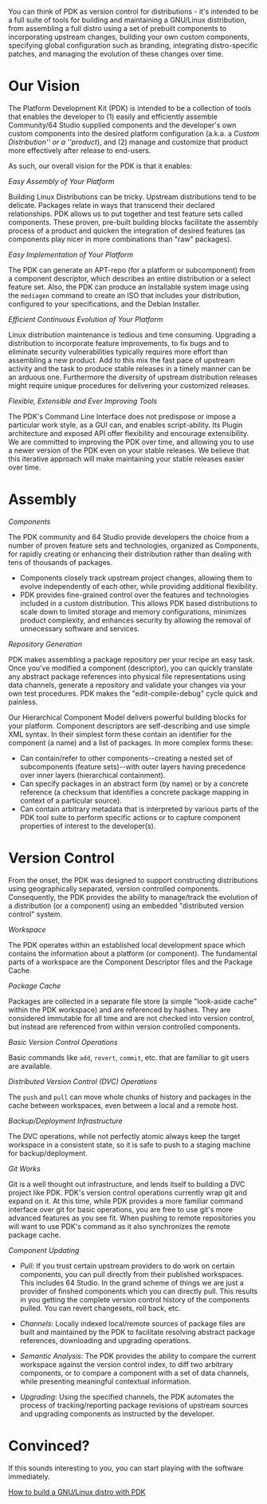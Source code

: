 You can think of PDK as version control for distributions - it's intended to be a full suite of tools for building and maintaining a GNU/Linux distribution, from assembling a full distro using a set of prebuilt components to incorporating upstream changes, building your own custom components, specifying global configuration such as branding, integrating distro-specific patches, and managing the evolution of these changes over time.

# Our Vision

The Platform Development Kit (PDK) is intended to be a collection of tools that enables the developer to (1) easily and efficiently assemble Community/64 Studio supplied components and the developer's own custom components into the desired platform configuration (a.k.a. a _Custom Distribution'' or a ''product_), and (2) manage and customize that product more effectively after release to end-users.

As such, our overall vision for the PDK is that it enables:

*Easy Assembly of Your Platform*

Building Linux Distributions can be tricky. Upstream distributions tend to be delicate. Packages relate in ways that transcend their declared relationships. PDK allows us to put together and test feature sets called components. These proven, pre-built building blocks facilitate the assembly process of a product and quicken the integration of desired features (as components play nicer in more combinations than "raw" packages). 

*Easy Implementation of Your Platform*

The PDK can generate an APT-repo (for a platform or subcomponent) from a component descriptor, which describes an entire distribution or a select feature set. Also, the PDK can produce an installable system image using the `mediagen` command to create an ISO that includes your distribution, configured to your specifications, and the Debian Installer.

*Efficient Continuous Evolution of Your Platform*

Linux distribution maintenance is tedious and time consuming. Upgrading a distribution to incorporate feature improvements, to fix bugs and to eliminate security vulnerabilities typically requires more effort than assembling a new product. Add to this mix the fast pace of upstream activity and the task to produce stable releases in a timely manner can be an arduous one. Furthermore the diversity of upstream distribution releases might require unique procedures for delivering your customized releases. 

*Flexible, Extensible and Ever Improving Tools*

The PDK's Command Line Interface does not predispose or impose a particular work style, as a GUI can, and enables script-ability. Its Plugin architecture and exposed API offer flexibility and encourage extensibility. We are committed to improving the PDK over time, and allowing you to use a newer version of the PDK even on your stable releases. We believe that this iterative approach will make maintaining your stable releases easier over time. 

# Assembly

*Components*

The PDK community and 64 Studio provide developers the choice from a number of proven feature sets and technologies, organized as Components, for rapidly creating or enhancing their distribution rather than dealing with tens of thousands of packages. 

* Components closely track upstream project changes, allowing them to evolve independently of each other, while providing additional flexibility.
* PDK provides fine-grained control over the features and technologies included in a custom distribution. This allows PDK based distributions to scale down to limited storage and memory configurations, minimizes product complexity, and enhances security by allowing the removal of unnecessary software and services. 


*Repository Generation*

PDK makes assembling a package repository per your recipe an easy task. Once you've modified a component (descriptor), you can quickly translate any abstract package references into physical file representations using data channels, generate a repository and validate your changes via your own test procedures. PDK makes the "edit-compile-debug" cycle quick and painless.

Our Hierarchical Component Model delivers powerful building blocks for your platform. Component descriptors are self-describing and use simple XML syntax. In their simplest form these contain an identifier for the component (a name) and a list of packages. In more complex forms these:

* Can contain/refer to other components--creating a nested set of subcomponents (feature sets)--with outer layers having precedence over inner layers (hierarchical containment).
* Can specify packages in an abstract form (by name) or by a concrete reference (a checksum that identifies a concrete package mapping in context of a particular source).
* Can contain arbitrary metadata that is interpreted by various parts of the PDK tool suite to perform specific actions or to capture component properties of interest to the developer(s). 

# Version Control

From the onset, the PDK was designed to support constructing distributions using geographically separated, version controlled components. Consequently, the PDK provides the ability to manage/track the evolution of a distribution (or a component) using an embedded "distributed version control" system.

*Workspace*

The PDK operates within an established local development space which contains the information about a platform (or component). The fundamental parts of a workspace are the Component Descriptor files and the Package Cache. 

*Package Cache*

Packages are collected in a separate file store (a simple "look-aside cache" within the PDK workspace) and are referenced by hashes. They are considered immutable for all time and are not checked into version control, but instead are referenced from within version controlled components. 

*Basic Version Control Operations*

Basic commands like `add`, `revert`, `commit`, etc. that are familiar to git users are available. 

*Distributed Version Control (DVC) Operations*

The `push` and `pull` can move whole chunks of history and packages in the cache between workspaces, even between a local and a remote host. 

*Backup/Deployment Infrastructure*

The DVC operations, while not perfectly atomic always keep the target workspace in a consistent state, so it is safe to push to a staging machine for backup/deployment. 

*Git Works*

Git is a well thought out infrastructure, and lends itself to building a DVC project like PDK. PDK's version control operations currently wrap git and expand on it. At this time, while PDK provides a more familiar command interface over git for basic operations, you are free to use git's more advanced features as you see fit. When pushing to remote repositories you will want to use PDK's command as it also synchronizes the remote package cache. 

*Component Updating*

* _Pull_: If you trust certain upstream providers to do work on certain components, you can pull directly from their published workspaces. This includes 64 Studio. In the grand scheme of things we are just a provider of finshed components which you can directly pull. This results in you getting the complete version control history of the components pulled. You can revert changesets, roll back, etc. 

* _Channels_: Locally indexed local/remote sources of package files are built and maintained by the PDK to facilitate resolving abstract package references, downloading and upgrading operations. 

* _Semantic Analysis_: The PDK provides the ability to compare the current workspace against the version control index, to diff two arbitrary components, or to compare a component with a set of data channels, while presenting meaningful contextual information. 

* _Upgrading_: Using the specified channels, the PDK automates the process of tracking/reporting package revisions of upstream sources and upgrading components as instructed by the developer. 

# Convinced?


If this sounds interesting to you, you can start playing with the software immediately.

[How to build a GNU/Linux distro with PDK](HowTo.md)
